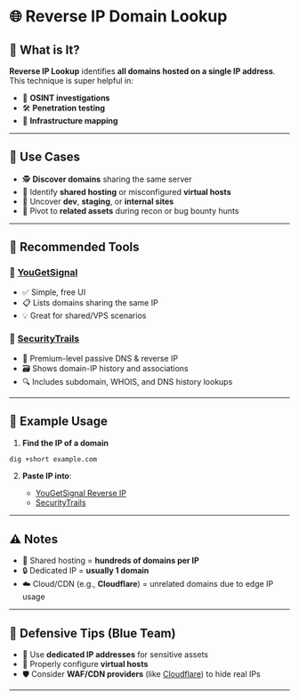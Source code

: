 
# 🌐 Reverse IP Domain Lookup

## 🧠 What is It?

**Reverse IP Lookup** identifies **all domains hosted on a single IP address**. This technique is super helpful in:

* 🔎 **OSINT investigations**
* 🛠️ **Penetration testing**
* 🧱 **Infrastructure mapping**

---

## 🎯 Use Cases

* 🕵️ **Discover domains** sharing the same server
* 🔧 Identify **shared hosting** or misconfigured **virtual hosts**
* 🧪 Uncover **dev**, **staging**, or **internal sites**
* 🔁 Pivot to **related assets** during recon or bug bounty hunts

---

## 🔧 Recommended Tools

### 🔹 [YouGetSignal](https://www.yougetsignal.com/tools/web-sites-on-web-server/)

* ✅ Simple, free UI
* 📋 Lists domains sharing the same IP
* 💡 Great for shared/VPS scenarios

### 🔹 [SecurityTrails](https://securitytrails.com/)

* 🔐 Premium-level passive DNS & reverse IP
* 🗃️ Shows domain-IP history and associations
* 🔍 Includes subdomain, WHOIS, and DNS history lookups

---

## 🧪 Example Usage

1. **Find the IP of a domain**

```bash
dig +short example.com
```

2. **Paste IP into**:

   * [YouGetSignal Reverse IP](https://www.yougetsignal.com/tools/web-sites-on-web-server/)
   * [SecurityTrails](https://securitytrails.com/)

---

## ⚠️ Notes

* 🧾 Shared hosting = **hundreds of domains per IP**
* 🔒 Dedicated IP = **usually 1 domain**
* ☁️ Cloud/CDN (e.g., **Cloudflare**) = unrelated domains due to edge IP usage

---

## 🔐 Defensive Tips (Blue Team)

* 🎯 Use **dedicated IP addresses** for sensitive assets
* 🧱 Properly configure **virtual hosts**
* 🛡️ Consider **WAF/CDN providers** (like [Cloudflare](https://www.cloudflare.com/)) to hide real IPs

---

